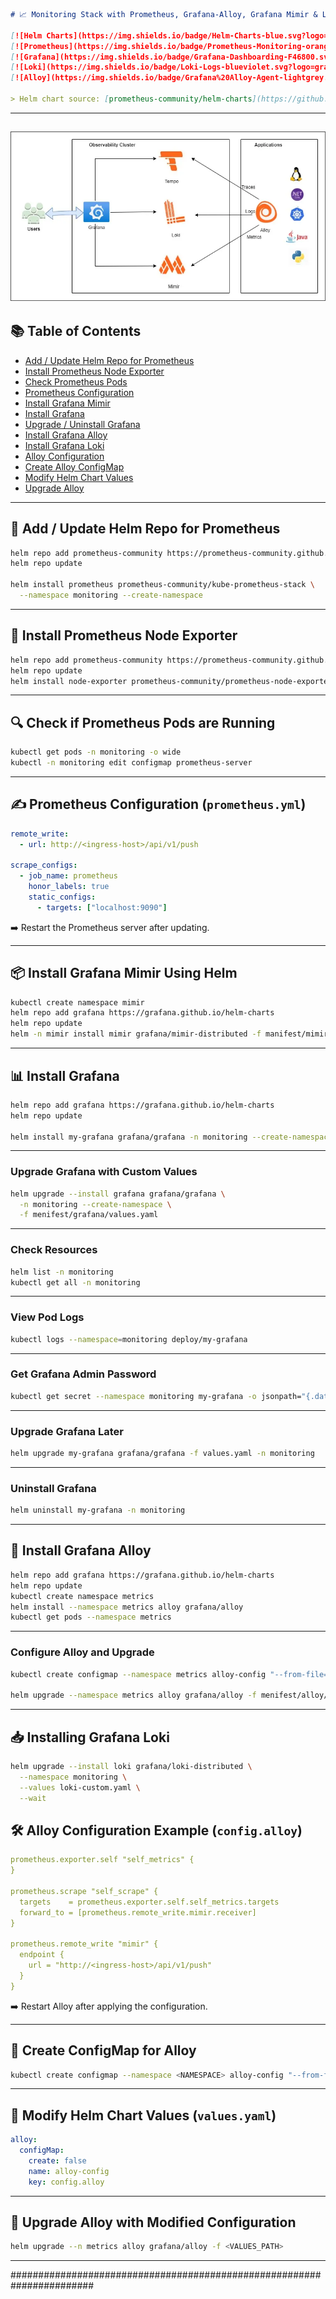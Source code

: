 
```markdown
# 📈 Monitoring Stack with Prometheus, Grafana-Alloy, Grafana Mimir & Loki

[![Helm Charts](https://img.shields.io/badge/Helm-Charts-blue.svg?logo=helm)](https://github.com/prometheus-community/helm-charts)
[![Prometheus](https://img.shields.io/badge/Prometheus-Monitoring-orange.svg?logo=prometheus)](https://prometheus.io/)
[![Grafana](https://img.shields.io/badge/Grafana-Dashboarding-F46800.svg?logo=grafana)](https://grafana.com/)
[![Loki](https://img.shields.io/badge/Loki-Logs-blueviolet.svg?logo=grafana)](https://grafana.com/oss/loki/)
[![Alloy](https://img.shields.io/badge/Grafana%20Alloy-Agent-lightgrey.svg?logo=grafana)](https://grafana.com/docs/alloy)

> Helm chart source: [prometheus-community/helm-charts](https://github.com/prometheus-community/helm-charts)
```
---
![Three Tier Architecture](images/mimir.webp)
---

## 📚 Table of Contents

- [Add / Update Helm Repo for Prometheus](#-add--update-helm-repo-for-prometheus)
- [Install Prometheus Node Exporter](#-install-prometheus-node-exporter)
- [Check Prometheus Pods](#-check-if-prometheus-pods-are-running)
- [Prometheus Configuration](#-prometheus-configuration-prometheusyml)
- [Install Grafana Mimir](#-install-grafana-mimir-using-helm)
- [Install Grafana](#-install-grafana)
- [Upgrade / Uninstall Grafana](#upgrade-grafana-with-custom-values)
- [Install Grafana Alloy](#-install-grafana-alloy)
- [Install Grafana Loki](#-installing-grafana-loki)
- [Alloy Configuration](#-alloy-configuration-example-configalloy)
- [Create Alloy ConfigMap](#-create-configmap-for-alloy)
- [Modify Helm Chart Values](#-modify-helm-chart-values-valuesyaml)
- [Upgrade Alloy](#-upgrade-alloy-with-modified-configuration)

---

## 🚀 Add / Update Helm Repo for Prometheus

```bash
helm repo add prometheus-community https://prometheus-community.github.io/helm-charts
helm repo update

helm install prometheus prometheus-community/kube-prometheus-stack \
  --namespace monitoring --create-namespace
````

---

## 🧩 Install Prometheus Node Exporter

```bash
helm repo add prometheus-community https://prometheus-community.github.io/helm-charts
helm repo update
helm install node-exporter prometheus-community/prometheus-node-exporter -n monitoring
```

---

## 🔍 Check if Prometheus Pods are Running

```bash
kubectl get pods -n monitoring -o wide
kubectl -n monitoring edit configmap prometheus-server
```

---

## ✍️ Prometheus Configuration (`prometheus.yml`)

```yaml
remote_write:
  - url: http://<ingress-host>/api/v1/push

scrape_configs:
  - job_name: prometheus
    honor_labels: true
    static_configs:
      - targets: ["localhost:9090"]
```

➡️ Restart the Prometheus server after updating.

---

## 📦 Install Grafana Mimir Using Helm

```bash
kubectl create namespace mimir
helm repo add grafana https://grafana.github.io/helm-charts
helm repo update
helm -n mimir install mimir grafana/mimir-distributed -f manifest/mimir/values.yaml
```

---

## 📊 Install Grafana

```bash
helm repo add grafana https://grafana.github.io/helm-charts
helm repo update

helm install my-grafana grafana/grafana -n monitoring --create-namespace
```

---

### Upgrade Grafana with Custom Values

```bash
helm upgrade --install grafana grafana/grafana \
  -n monitoring --create-namespace \
  -f menifest/grafana/values.yaml
```

---

### Check Resources

```bash
helm list -n monitoring
kubectl get all -n monitoring
```

---

### View Pod Logs

```bash
kubectl logs --namespace=monitoring deploy/my-grafana
```

---

### Get Grafana Admin Password

```bash
kubectl get secret --namespace monitoring my-grafana -o jsonpath="{.data.admin-password}" | base64 --decode ; echo
```

---

### Upgrade Grafana Later

```bash
helm upgrade my-grafana grafana/grafana -f values.yaml -n monitoring
```

---

### Uninstall Grafana

```bash
helm uninstall my-grafana -n monitoring
```

---

## 🔧 Install Grafana Alloy

```bash
helm repo add grafana https://grafana.github.io/helm-charts
helm repo update
kubectl create namespace metrics
helm install --namespace metrics alloy grafana/alloy
kubectl get pods --namespace metrics
```

---

### Configure Alloy and Upgrade

```bash
kubectl create configmap --namespace metrics alloy-config "--from-file=configmap.alloy=./configmap.alloy"

helm upgrade --namespace metrics alloy grafana/alloy -f menifest/alloy/custom_alloy.yaml
```

---

## 📥 Installing Grafana Loki

```bash
helm upgrade --install loki grafana/loki-distributed \
  --namespace monitoring \
  --values loki-custom.yaml \
  --wait
```


## 🛠️ Alloy Configuration Example (`config.alloy`)

```yaml
prometheus.exporter.self "self_metrics" {
}

prometheus.scrape "self_scrape" {
  targets    = prometheus.exporter.self.self_metrics.targets
  forward_to = [prometheus.remote_write.mimir.receiver]
}

prometheus.remote_write "mimir" {
  endpoint {
    url = "http://<ingress-host>/api/v1/push"
  }
}
```

➡️ Restart Alloy after applying the configuration.

---

## 🧱 Create ConfigMap for Alloy

```bash
kubectl create configmap --namespace <NAMESPACE> alloy-config "--from-file=config.alloy=./config.alloy"
```

---

## 🧩 Modify Helm Chart Values (`values.yaml`)

```yaml
alloy:
  configMap:
    create: false
    name: alloy-config
    key: config.alloy
```

---

## 🔄 Upgrade Alloy with Modified Configuration

```bash
helm upgrade --n metrics alloy grafana/alloy -f <VALUES_PATH>
```

---
#######################################################################






